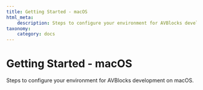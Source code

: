 ```yaml
---
title: Getting Started - macOS
html_meta:
    description: Steps to configure your environment for AVBlocks development on macOS.
taxonomy:
    category: docs
---
```


# Getting Started - macOS

Steps to configure your environment for AVBlocks development on macOS.
